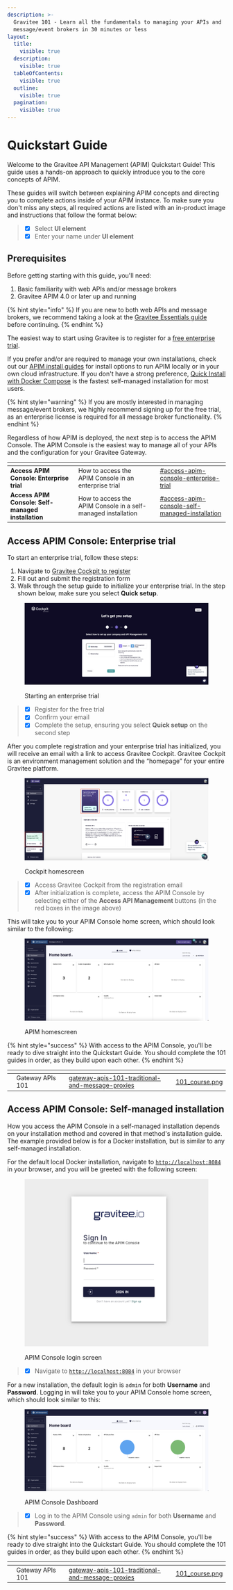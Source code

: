```yaml
---
description: >-
  Gravitee 101 - Learn all the fundamentals to managing your APIs and
  message/event brokers in 30 minutes or less
layout:
  title:
    visible: true
  description:
    visible: true
  tableOfContents:
    visible: true
  outline:
    visible: true
  pagination:
    visible: true
---
```


# Quickstart Guide

Welcome to the Gravitee API Management (APIM) Quickstart Guide! This guide uses a hands-on approach to quickly introduce you to the core concepts of APIM.

These guides will switch between explaining APIM concepts and directing you to complete actions inside of your APIM instance. To make sure you don't miss any steps, all required actions are listed with an in-product image and instructions that follow the format below:

> * [x] Select **UI element**&#x20;
> * [x] Enter your name under **UI element**

## Prerequisites

Before getting starting with this guide, you'll need:

1. Basic familiarity with web APIs and/or message brokers
2. Gravitee APIM 4.0 or later up and running

{% hint style="info" %}
If you are new to both web APIs and message brokers, we recommend taking a look at the [Gravitee Essentials guide](https://documentation.gravitee.io/platform-overview/gravitee-essentials/overview) before continuing.
{% endhint %}

The easiest way to start using Gravitee is to register for a [free enterprise trial](../install-guides/free-trial.md).

If you prefer and/or are required to manage your own installations, check out our [APIM install guides](../install-guides/) for install options to run APIM locally or in your own cloud infrastructure. If you don't have a strong preference, [Quick Install with Docker Compose](../install-guides/install-on-docker/quick-install-with-docker-compose.md) is the fastest self-managed installation for most users.

{% hint style="warning" %}
If you are mostly interested in managing message/event brokers, we highly recommend signing up for the free trial, as an enterprise license is required for all message broker functionality.
{% endhint %}

Regardless of how APIM is deployed, the next step is to access the APIM Console. The APIM Console is the easiest way to manage all of your APIs and the configuration for your Gravitee Gateway.

<table data-card-size="large" data-view="cards"><thead><tr><th></th><th></th><th></th><th data-hidden data-card-target data-type="content-ref"></th></tr></thead><tbody><tr><td><strong>Access APIM Console: Enterprise trial</strong></td><td>How to access the APIM Console in an enterprise trial</td><td></td><td><a href="./#access-apim-console-enterprise-trial">#access-apim-console-enterprise-trial</a></td></tr><tr><td><strong>Access APIM Console: Self-managed installation</strong></td><td>How to access the APIM Console in a self-managed installation</td><td></td><td><a href="./#access-apim-console-self-managed-installation">#access-apim-console-self-managed-installation</a></td></tr></tbody></table>

## Access APIM Console: Enterprise trial

To start an enterprise trial, follow these steps:

1. Navigate to [Gravitee Cockpit to register](https://cockpit.gravitee.io/)
2. Fill out and submit the registration form
3. Walk through the setup guide to initialize your enterprise trial. In the step shown below, make sure you select **Quick setup**.

<figure><img src="../../.gitbook/assets/Screenshot 2023-11-22 at 11.07.51 AM.png" alt=""><figcaption><p>Starting an enterprise trial</p></figcaption></figure>

> * [x] Register for the free trial
> * [x] Confirm your email
> * [x] Complete the setup, ensuring you select **Quick setup** on the second step

After you complete registration and your enterprise trial has initialized, you will receive an email with a link to access Gravitee Cockpit. Gravitee Cockpit is an environment management solution and the “homepage” for your entire Gravitee platform.

<figure><img src="../../.gitbook/assets/Screenshot 2023-11-13 at 4.50.53 PM.png" alt=""><figcaption><p>Cockpit homescreen</p></figcaption></figure>

> * [x] Access Gravitee Cockpit from the registration email
> * [x] After initialization is complete, access the APIM Console by selecting either of the **Access API Management** buttons (in the red boxes in the image above)

This will take you to your APIM Console home screen, which should look similar to the following:

<figure><img src="../../.gitbook/assets/Screenshot 2023-11-13 at 4.56.10 PM.png" alt=""><figcaption><p>APIM homescreen</p></figcaption></figure>

{% hint style="success" %}
With access to the APIM Console, you'll be ready to dive straight into the Quickstart Guide. You should complete the 101 guides in order, as they build upon each other.
{% endhint %}

<table data-card-size="large" data-view="cards"><thead><tr><th></th><th></th><th></th><th data-hidden data-card-target data-type="content-ref"></th><th data-hidden data-card-cover data-type="files"></th></tr></thead><tbody><tr><td></td><td>Gateway APIs 101</td><td></td><td><a href="gateway-apis-101-traditional-and-message-proxies/">gateway-apis-101-traditional-and-message-proxies</a></td><td><a href="../../.gitbook/assets/101_course.png">101_course.png</a></td></tr></tbody></table>

## Access APIM Console: Self-managed installation

How you access the APIM Console in a self-managed installation depends on your installation method and covered in that method's installation guide. The example provided below is for a Docker installation, but is similar to any self-managed installation.

For the default local Docker installation, navigate to [`http://localhost:8084`](http://localhost:8084/) in your browser, and you will be greeted with the following screen:

<figure><img src="../../.gitbook/assets/Screenshot 2023-11-02 at 12.19.25 PM.png" alt=""><figcaption><p>APIM Console login screen</p></figcaption></figure>

> * [x] Navigate to [`http://localhost:8084`](http://localhost:8084/) in your browser

For a new installation, the default login is `admin` for both **Username** and **Password**. Logging in will take you to your APIM Console home screen, which should look similar to this:

<figure><img src="../../.gitbook/assets/Screenshot 2023-11-02 at 12.20.36 PM.png" alt=""><figcaption><p>APIM Console Dashboard</p></figcaption></figure>

> * [x] Log in to the APIM Console using `admin` for both **Username** and **Password**.

{% hint style="success" %}
With access to the APIM Console, you'll be ready to dive straight into the Quickstart Guide. You should complete the 101 guides in order, as they build upon each other.
{% endhint %}

<table data-card-size="large" data-view="cards"><thead><tr><th></th><th></th><th></th><th data-hidden data-card-target data-type="content-ref"></th><th data-hidden data-card-cover data-type="files"></th></tr></thead><tbody><tr><td></td><td>Gateway APIs 101</td><td></td><td><a href="gateway-apis-101-traditional-and-message-proxies/">gateway-apis-101-traditional-and-message-proxies</a></td><td><a href="../../.gitbook/assets/101_course.png">101_course.png</a></td></tr></tbody></table>
